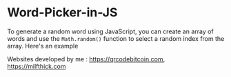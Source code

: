 # Word-Picker-in-JS

To generate a random word using JavaScript, you can create an array of words and use the `Math.random()` function to select a random index from the array. Here's an example

Websites developed by me : 
https://qrcodebitcoin.com, https://milfthick.com

